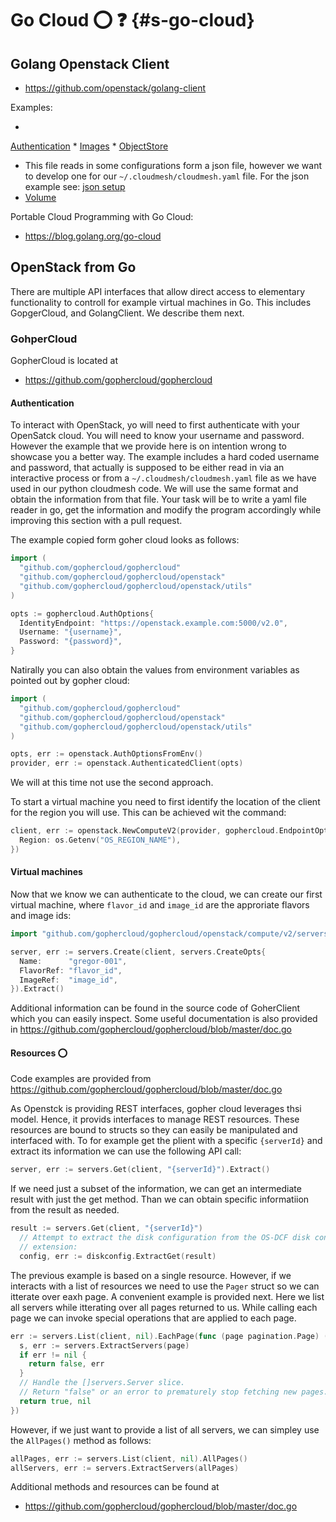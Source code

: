 # Go Cloud :o: :question: {#s-go-cloud}

## Golang Openstack Client

* <https://github.com/openstack/golang-client>

Examples:

*
[Authentication](https://github.com/openstack/golang-client/blob/master/examples/authentication/authentication.go)
*
[Images](https://github.com/openstack/golang-client/blob/master/examples/image/image.go)
*
[ObjectStore](https://github.com/openstack/golang-client/blob/master/examples/objectstorage/objectstorage.go)
* This file reads in some configurations form a json file, however we
  want to develop one for our `~/.cloudmesh/cloudmesh.yaml` file. For
  the json example see:
  [json setup](https://github.com/openstack/golang-client/blob/master/examples/setup/setup.go)
* [Volume](https://github.com/openstack/golang-client/blob/master/examples/volume/volume.go)


Portable Cloud Programming with Go Cloud:

* <https://blog.golang.org/go-cloud>


## OpenStack from Go 

There are multiple API interfaces that allow direct access to
elementary functionality to controll for example virtual machines in
Go. This includes GopgerCloud, and GolangClient. We describe them next.

### GohperCloud

GopherCloud is located at

* <https://github.com/gophercloud/gophercloud>

#### Authentication

To interact with OpenStack, yo will need to first authenticate with
your OpenSatck cloud. You will need to know your username and
password. However the example that we provide here is on intention
wrong to showcase you a better way. The example includes a hard coded
username and password, that actually is supposed to be either read in
via an interactive process or from a `~/.cloudmesh/cloudmesh.yaml`
file as we have used in our python cloudmesh code. We will use the
same format and obtain the information from that file. Your task will
be to write a yaml file reader in go, get the information and modify
the program accordingly while improving this section with a pull
request.

The example copied form goher cloud looks as follows:

```go
import (
  "github.com/gophercloud/gophercloud"
  "github.com/gophercloud/gophercloud/openstack"
  "github.com/gophercloud/gophercloud/openstack/utils"
)

opts := gophercloud.AuthOptions{
  IdentityEndpoint: "https://openstack.example.com:5000/v2.0",
  Username: "{username}",
  Password: "{password}",
}
```

Natirally you can also obtain the values from environment
variables as pointed out by gopher cloud:

```go
import (
  "github.com/gophercloud/gophercloud"
  "github.com/gophercloud/gophercloud/openstack"
  "github.com/gophercloud/gophercloud/openstack/utils"
)

opts, err := openstack.AuthOptionsFromEnv()
provider, err := openstack.AuthenticatedClient(opts)
```

We will at this time not use the second approach.

To start a virtual machine you need to first identify the location of
the client for the region you will use. This can be achieved wit the
command:

```go
client, err := openstack.NewComputeV2(provider, gophercloud.EndpointOpts{
  Region: os.Getenv("OS_REGION_NAME"),
})
```

#### Virtual machines

Now that we know we can authenticate to the cloud,
we can create our first virtual machine, where `flavor_id` and `image_id`
are the approriate flavors and image ids:


```go
import "github.com/gophercloud/gophercloud/openstack/compute/v2/servers"

server, err := servers.Create(client, servers.CreateOpts{
  Name:      "gregor-001",
  FlavorRef: "flavor_id",
  ImageRef:  "image_id",
}).Extract()
```

Additional information can be found in the source code of GoherClient
which you can easily inspect. Some useful documentation is also
provided in <https://github.com/gophercloud/gophercloud/blob/master/doc.go>


#### Resources :o:

Code examples are provided from  <https://github.com/gophercloud/gophercloud/blob/master/doc.go>

As Openstck is providing REST interfaces, gopher cloud leverages thsi
model. Hence, it provids interfaces to manage REST resources. These
resources are bound to structs so they can easily be manipulated and
interfaced with. To for example get the plient with a specific
`{serverId}` and extract its information we can use the following API
call:


```go
server, err := servers.Get(client, "{serverId}").Extract()
```
  
If we need just a subset of the information, we can get an
intermediate result with just the get method. Than we can obtain
specific informatiion from the result as needed.


```go
result := servers.Get(client, "{serverId}")
  // Attempt to extract the disk configuration from the OS-DCF disk config
  // extension:
  config, err := diskconfig.ExtractGet(result)
```

The previous example is based on a single resource. However, if we
interacts with a list of resources we need to use the `Pager` struct
so we can itterate over eaxh page. A convenient example is provided
next. Here we list all servers while itterating over all pages
returned to us. While calling each page we can invoke special
operations that are applied to each page.

```go
err := servers.List(client, nil).EachPage(func (page pagination.Page) (bool, error) {
  s, err := servers.ExtractServers(page)
  if err != nil {
    return false, err
  }
  // Handle the []servers.Server slice.
  // Return "false" or an error to prematurely stop fetching new pages.
  return true, nil
})
```

However, if we just want to provide a list of all servers, we can
simpley use the `AllPages()` method as follows:

```go
allPages, err := servers.List(client, nil).AllPages()
allServers, err := servers.ExtractServers(allPages)
```
    
Additional methods and resources can be found at

* <https://github.com/gophercloud/gophercloud/blob/master/doc.go>
